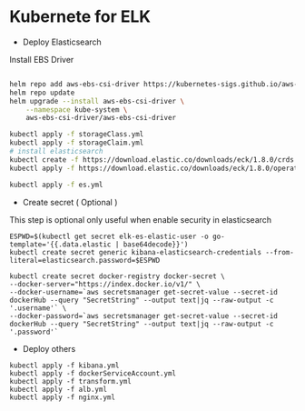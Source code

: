 # Kubernete for ELK

- Deploy Elasticsearch

Install EBS Driver

```bash

helm repo add aws-ebs-csi-driver https://kubernetes-sigs.github.io/aws-ebs-csi-driver
helm repo update
helm upgrade --install aws-ebs-csi-driver \
    --namespace kube-system \
    aws-ebs-csi-driver/aws-ebs-csi-driver
```

```bash
kubectl apply -f storageClass.yml
kubectl apply -f storageClaim.yml
# install elasticsearch
kubectl create -f https://download.elastic.co/downloads/eck/1.8.0/crds.yaml
kubectl apply -f https://download.elastic.co/downloads/eck/1.8.0/operator.yaml

kubectl apply -f es.yml
```

- Create secret ( Optional )

This step is optional only useful when enable security in elasticsearch

```
ESPWD=$(kubectl get secret elk-es-elastic-user -o go-template='{{.data.elastic | base64decode}}')
kubectl create secret generic kibana-elasticsearch-credentials --from-literal=elasticsearch.password=$ESPWD

kubectl create secret docker-registry docker-secret \
--docker-server="https://index.docker.io/v1/" \
--docker-username=`aws secretsmanager get-secret-value --secret-id  dockerHub --query "SecretString" --output text|jq --raw-output -c '.username'` \
--docker-password=`aws secretsmanager get-secret-value --secret-id  dockerHub --query "SecretString" --output text|jq --raw-output -c '.password'`
```

- Deploy others

```
kubectl apply -f kibana.yml
kubectl apply -f dockerServiceAccount.yml
kubectl apply -f transform.yml
kubectl apply -f alb.yml
kubectl apply -f nginx.yml
```
